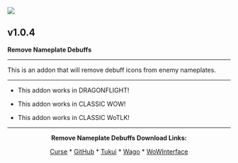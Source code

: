 [![](https://img.shields.io/static/v1?label=Donate&message=CashApp&color=brightgreen)](https://bit.ly/3fyxxSU)

v1.0.4
------------------------------

**Remove Nameplate Debuffs**

------------------------------

This is an addon that will remove debuff icons from enemy nameplates.

------------------------------

- This addon works in DRAGONFLIGHT!

- This addon works in CLASSIC WOW!

- This addon works in CLASSIC WoTLK!

------------------------------
<div align="center">

**Remove Nameplate Debuffs Download Links:**

[Curse](https://www.curseforge.com/wow/addons/remove-nameplate-debuffs "This link takes you to the Curseforge.com website, you may download it here and help support the developers.") * [GitHub](https://github.com/donniedice/Remove_Nameplate_Debuffs "This link takes you to the GitHub.com website, you may download it here.") * [Tukui](https://www.tukui.org/addons.php?id=239 "This link takes you to the Tukui.org website, you may download it here.") * [Wago](https://addons.wago.io/addons/remove-nameplate-debuffs "This link takes you to the Wago.io website, you may download it here and help support the developers.") * [WoWInterface](https://www.wowinterface.com/downloads/info26320-RemoveNameplateDebuffs.html "This link takes you to the WoWInterface.com website, you may download it here.")

</div>
